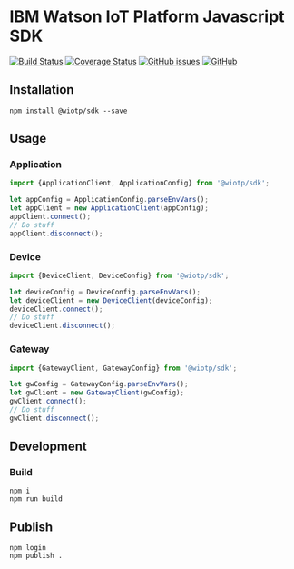 # IBM Watson IoT Platform Javascript SDK

[![Build Status](https://travis-ci.org/ibm-watson-iot/iot-nodejs.svg?branch=master)](https://travis-ci.org/ibm-watson-iot/iot-nodejs)
[![Coverage Status](https://coveralls.io/repos/github/ibm-watson-iot/iot-nodejs/badge.svg?branch=master)](https://coveralls.io/github/ibm-watson-iot/iot-nodejs?branch=master)
[![GitHub issues](https://img.shields.io/github/issues/ibm-watson-iot/iot-nodejs.svg)](https://github.com/ibm-watson-iot/iot-nodejs/issues)
[![GitHub](https://img.shields.io/github/license/ibm-watson-iot/iot-nodejs.svg)](https://github.com/ibm-watson-iot/iot-nodejs/blob/master/LICENSE)



## Installation

```
npm install @wiotp/sdk --save
```


## Usage

### Application

```javascript
import {ApplicationClient, ApplicationConfig} from '@wiotp/sdk';

let appConfig = ApplicationConfig.parseEnvVars();
let appClient = new ApplicationClient(appConfig);
appClient.connect();
// Do stuff
appClient.disconnect();
```

### Device

```javascript
import {DeviceClient, DeviceConfig} from '@wiotp/sdk';

let deviceConfig = DeviceConfig.parseEnvVars();
let deviceClient = new DeviceClient(deviceConfig);
deviceClient.connect();
// Do stuff
deviceClient.disconnect();
```

### Gateway

```javascript
import {GatewayClient, GatewayConfig} from '@wiotp/sdk';

let gwConfig = GatewayConfig.parseEnvVars();
let gwClient = new GatewayClient(gwConfig);
gwClient.connect();
// Do stuff
gwClient.disconnect();
```

## Development

### Build
```
npm i
npm run build
```

## Publish

```
npm login
npm publish .
```
